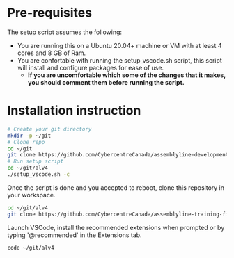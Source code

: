 # Pre-requisites
The setup script assumes the following:
- You are running this on a Ubuntu 20.04+ machine or VM with at least 4 cores and 8 GB of Ram.
- You are confortable with running the setup_vscode.sh script, this script will install and configure packages for ease of use.
  - **If you are uncomfortable which some of the changes that it makes, you should comment them before running the script.**

# Installation instruction
```bash
# Create your git directory
mkdir -p ~/git
# Clone repo
cd ~/git
git clone https://github.com/CybercentreCanada/assemblyline-development-setup alv4
# Run setup script
cd ~/git/alv4
./setup_vscode.sh -c
```
Once the script is done and you accepted to reboot, clone this repository in your workspace.
```bash
cd ~/git/alv4
git clone https://github.com/CybercentreCanada/assemblyline-training-first2023.git assemblyline-training-first2023
```
Launch VSCode, install the recommended extensions when prompted or by typing '@recommended' in the Extensions tab.
```bash
code ~/git/alv4
```

